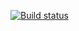 [![Build status](https://build.appcenter.ms/v0.1/apps/c23093af-2ef9-46d0-85f4-f362e0cb1e8b/branches/main/badge)](https://appcenter.ms)